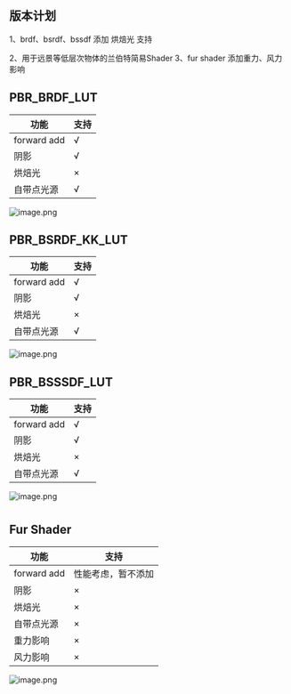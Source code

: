 

## 版本计划


1、brdf、bsrdf、bssdf 添加 烘焙光 支持


2、用于远景等低层次物体的兰伯特简易Shader
3、fur shader 添加重力、风力影响


## PBR_BRDF_LUT
| 功能 | 支持 |
| --- | --- |
| forward add | √ |
| 阴影 | √ |
| 烘焙光 | × |
| 自带点光源 | √ |

![image.png](https://cdn.nlark.com/yuque/0/2021/png/12427755/1628400523909-37363e18-4527-4093-a631-cc6aeca5510b.png#clientId=u9b250518-99ec-4&from=paste&height=297&id=u3f9e66fb&margin=%5Bobject%20Object%5D&name=image.png&originHeight=593&originWidth=717&originalType=binary&ratio=1&size=315333&status=done&style=none&taskId=u338515ec-6aac-4ac3-bf95-185832f7eb9&width=358.5)
## PBR_BSRDF_KK_LUT
| 功能 | 支持 |
| --- | --- |
| forward add | √ |
| 阴影 | √ |
| 烘焙光 | × |
| 自带点光源 | √ |

![image.png](https://cdn.nlark.com/yuque/0/2021/png/12427755/1628400861541-10a4e9e1-9a85-4952-b377-61d5d0aa6e9a.png#clientId=u9b250518-99ec-4&from=paste&height=354&id=u09fc9e6c&margin=%5Bobject%20Object%5D&name=image.png&originHeight=708&originWidth=751&originalType=binary&ratio=1&size=742718&status=done&style=none&taskId=u95b35b4d-f052-41b3-8a02-c777590dfa5&width=375.5)
## PBR_BSSSDF_LUT
| 功能 | 支持 |
| --- | --- |
| forward add | √ |
| 阴影 | √ |
| 烘焙光 | × |
| 自带点光源 | √ |

![image.png](https://cdn.nlark.com/yuque/0/2021/png/12427755/1628401116411-0f01f690-0473-4ce1-869a-388aa6864994.png#clientId=u9b250518-99ec-4&from=paste&height=387&id=uf28a5878&margin=%5Bobject%20Object%5D&name=image.png&originHeight=773&originWidth=623&originalType=binary&ratio=1&size=304650&status=done&style=none&taskId=ud437b760-5f4d-4966-8233-b500ae2527e&width=311.5)
# 
## Fur Shader
| 功能 | 支持 |
| --- | --- |
| forward add | 性能考虑，暂不添加 |
| 阴影 | × |
| 烘焙光 | × |
| 自带点光源 | × |
| 重力影响 | × |
| 风力影响 | × |

![image.png](https://cdn.nlark.com/yuque/0/2021/png/12427755/1628401580083-ccc510cc-f6e5-4db8-9717-c7be3ac22439.png#clientId=u9b250518-99ec-4&from=paste&height=307&id=uf9ea8100&margin=%5Bobject%20Object%5D&name=image.png&originHeight=613&originWidth=666&originalType=binary&ratio=1&size=270968&status=done&style=none&taskId=u98a472b6-1ed9-4fd0-a8c8-336d21090a9&width=333)
